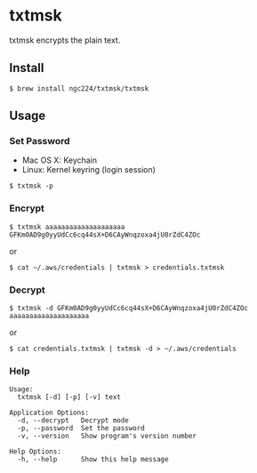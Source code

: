 # txtmsk
txtmsk encrypts the plain text.

## Install
```
$ brew install ngc224/txtmsk/txtmsk
```

## Usage
### Set Password

- Mac OS X: Keychain
- Linux: Kernel keyring (login session)

```
$ txtmsk -p
```

### Encrypt
```
$ txtmsk aaaaaaaaaaaaaaaaaaaa
GFKm0AD9g0yyUdCc6cq44sX+D6CAyWnqzoxa4jU0rZdC4ZOc
```

or

```
$ cat ~/.aws/credentials | txtmsk > credentials.txtmsk
```

### Decrypt
```
$ txtmsk -d GFKm0AD9g0yyUdCc6cq44sX+D6CAyWnqzoxa4jU0rZdC4ZOc
aaaaaaaaaaaaaaaaaaaa
```

or

```
$ cat credentials.txtmsk | txtmsk -d > ~/.aws/credentials
```

### Help

```
Usage:
  txtmsk [-d] [-p] [-v] text

Application Options:
  -d, --decrypt   Decrypt mode
  -p, --password  Set the password
  -v, --version   Show program's version number

Help Options:
  -h, --help      Show this help message
```